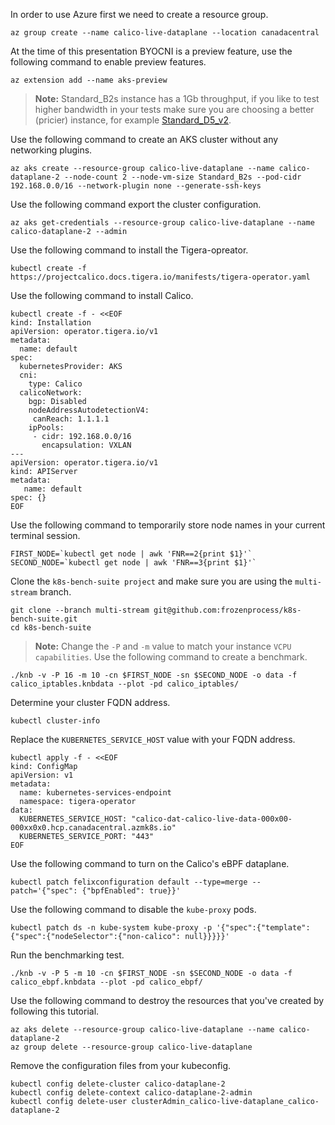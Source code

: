 In order to use Azure first we need to create a resource group.
```
az group create --name calico-live-dataplane --location canadacentral 
```

At the time of this presentation BYOCNI is a preview feature, use the following command to enable preview features.
```
az extension add --name aks-preview
```

> **Note:** Standard_B2s instance has a 1Gb throughput, if you like to test higher bandwidth in your tests make sure you are choosing a better (pricier) instance, for example [Standard_D5_v2](https://docs.microsoft.com/en-us/azure/virtual-machines/dv2-dsv2-series#dv2-series). 

Use the following command to create an AKS cluster without any networking plugins.
```
az aks create --resource-group calico-live-dataplane --name calico-dataplane-2 --node-count 2 --node-vm-size Standard_B2s --pod-cidr 192.168.0.0/16 --network-plugin none --generate-ssh-keys
```

Use the following command export the cluster configuration.
```
az aks get-credentials --resource-group calico-live-dataplane --name calico-dataplane-2 --admin
```

Use the following command to install the Tigera-opreator.
```
kubectl create -f https://projectcalico.docs.tigera.io/manifests/tigera-operator.yaml
```

Use the following command to install Calico. 
```
kubectl create -f - <<EOF
kind: Installation
apiVersion: operator.tigera.io/v1
metadata:
  name: default
spec:
  kubernetesProvider: AKS
  cni:
    type: Calico
  calicoNetwork:
    bgp: Disabled
    nodeAddressAutodetectionV4:
     canReach: 1.1.1.1
    ipPools:
     - cidr: 192.168.0.0/16
       encapsulation: VXLAN
---
apiVersion: operator.tigera.io/v1
kind: APIServer
metadata:
   name: default
spec: {}
EOF
```

Use the following command to temporarily store node names in your current terminal session.
```
FIRST_NODE=`kubectl get node | awk 'FNR==2{print $1}'`
SECOND_NODE=`kubectl get node | awk 'FNR==3{print $1}'`
```

Clone the `k8s-bench-suite project` and make sure you are using the `multi-stream` branch.
```
git clone --branch multi-stream git@github.com:frozenprocess/k8s-bench-suite.git
cd k8s-bench-suite
```

> **Note:** Change the `-P` and `-m` value to match your instance `VCPU capabilities`.
Use the following command to create a benchmark.
```
./knb -v -P 16 -m 10 -cn $FIRST_NODE -sn $SECOND_NODE -o data -f calico_iptables.knbdata --plot -pd calico_iptables/
```

Determine your cluster FQDN address.
```
kubectl cluster-info
```

Replace the `KUBERNETES_SERVICE_HOST` value with your FQDN address.
```
kubectl apply -f - <<EOF
kind: ConfigMap
apiVersion: v1
metadata:
  name: kubernetes-services-endpoint
  namespace: tigera-operator
data:
  KUBERNETES_SERVICE_HOST: "calico-dat-calico-live-data-000x00-000xx0x0.hcp.canadacentral.azmk8s.io"
  KUBERNETES_SERVICE_PORT: "443"
EOF
```

Use the following command to turn on the Calico's eBPF dataplane. 
```
kubectl patch felixconfiguration default --type=merge --patch='{"spec": {"bpfEnabled": true}}'
```

Use the following command to disable the `kube-proxy` pods.
```
kubectl patch ds -n kube-system kube-proxy -p '{"spec":{"template":{"spec":{"nodeSelector":{"non-calico": null}}}}}'
```

Run the benchmarking test.
```
./knb -v -P 5 -m 10 -cn $FIRST_NODE -sn $SECOND_NODE -o data -f calico_ebpf.knbdata --plot -pd calico_ebpf/
```

Use the following command to destroy the resources that you've created by following this tutorial.
```
az aks delete --resource-group calico-live-dataplane --name calico-dataplane-2
az group delete --resource-group calico-live-dataplane
```

Remove the configuration files from your kubeconfig.
```
kubectl config delete-cluster calico-dataplane-2
kubectl config delete-context calico-dataplane-2-admin
kubectl config delete-user clusterAdmin_calico-live-dataplane_calico-dataplane-2
```
